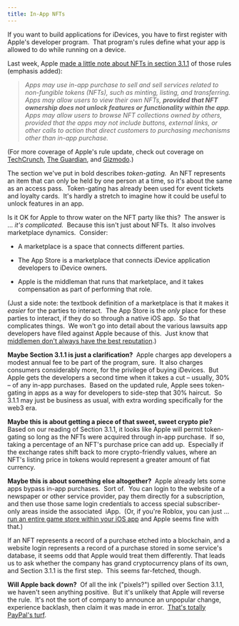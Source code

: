 ```yaml
---
title: In-App NFTs
---
```

If you want to build applications for iDevices, you have to first register with Apple's developer program.  That program's rules define what your app is allowed to do while running on a device.

Last week, Apple [made a little note about NFTs in section 3.1.1](https://developer.apple.com/news/?id=xk8d7p8c) of those rules (emphasis added):

> _Apps may use in-app purchase to sell and sell services related to non-fungible tokens (NFTs), such as minting, listing, and transferring. Apps may allow users to view their own NFTs,_ **_provided that NFT ownership does not unlock features or functionality within the app_**_. Apps may allow users to browse NFT collections owned by others, provided that the apps may not include buttons, external links, or other calls to action that direct customers to purchasing mechanisms other than in-app purchase._

(For more coverage of Apple's rule update, check out coverage on [TechCrunch](https://techcrunch.com/2022/10/25/apple-cracks-down-on-nft-functionality-social-post-boosts-with-app-store-rules/), [The Guardian](https://www.theguardian.com/technology/2022/oct/25/apple-again-accused-being-anticompetitive-changes-nft-rules), and [Gizmodo](https://gizmodo.com/apple-app-store-nft-1849698953).)

The section we've put in bold describes _token-gating._  An NFT represents an item that can only be held by one person at a time, so it's about the same as an access pass.  Token-gating has already been used for event tickets and loyalty cards.  It's hardly a stretch to imagine how it could be useful to unlock features in an app.

Is it OK for Apple to throw water on the NFT party like this?  The answer is … _it's complicated._  Because this isn't just about NFTs.  It also involves marketplace dynamics.  Consider:

*   A marketplace is a space that connects different parties.  
    
*   The App Store is a marketplace that connects iDevice application developers to iDevice owners.
    
*   Apple is the middleman that runs that marketplace, and it takes compensation as part of performing that role.
    

(Just a side note: the textbook definition of a marketplace is that it makes it _easier_ for the parties to interact.  The App Store is the _only_ place for these parties to interact, if they do so through a native iOS app.  So that complicates things.  We won't go into detail about the various lawsuits app developers have filed against Apple because of this.  Just know that [middlemen don't always have the best reputation](https://www.oreilly.com/radar/building-a-better-middleman/).)

**Maybe Section 3.1.1 is just a clarification?**  Apple charges app developers a modest annual fee to be part of the program, sure.  It also charges consumers considerably more, for the privilege of buying iDevices.  But Apple gets the developers a second time when it takes a cut – usually, 30% – of any in-app purchases.  Based on the updated rule, Apple sees token-gating in apps as a way for developers to side-step that 30% haircut.  So 3.1.1 may just be business as usual, with extra wording specifically for the web3 era.

**Maybe this is about getting a piece of that sweet, sweet crypto pie?**  Based on our reading of Section 3.1.1, it looks like Apple will permit token-gating so long as the NFTs were acquired through in-app purchase.  If so, taking a percentage of an NFT's purchase price can add up.  Especially if the exchange rates shift back to more crypto-friendly values, where an NFT's listing price in tokens would represent a greater amount of fiat currency.

**Maybe this is about something else altogether?**  Apple already lets some apps bypass in-app purchases.  Sort of.  You can login to the website of a newspaper or other service provider, pay them directly for a subscription, and then use those same login credentials to access special subscriber-only areas inside the associated  iApp.  (Or, if you're Roblox, you can just … [run an entire game store within your iOS app](https://www.forbes.com/sites/paultassi/2021/05/15/the-apple-trial-has-made-roblox-nervous-enough-to-make-weirdly-specific-changes/) and Apple seems fine with that.) 

If an NFT represents a record of a purchase etched into a blockchain, and a website login represents a record of a purchase stored in some service's database, it seems odd that Apple would treat them differently. That leads us to ask whether the company has grand cryptocurrency plans of its own, and Section 3.1.1 is the first step.  This seems far-fetched, though.

**Will Apple back down?**  Of all the ink ("pixels?") spilled over Section 3.1.1, we haven't seen anything positive.  But it's unlikely that Apple will reverse the rule.  It's not the sort of company to announce an unpopular change, experience backlash, then claim it was made in error.  [That's totally PayPal's turf](https://www.forbes.com/sites/emilymason/2022/10/27/after-paypal-revokes-controversial-misinformation-policy-major-concerns-remain-over-2500-fine/).